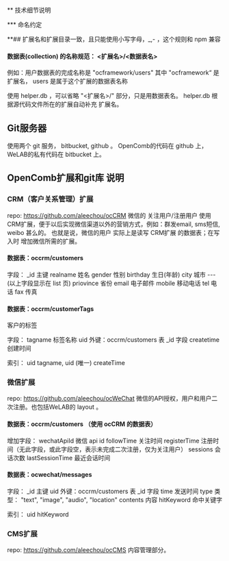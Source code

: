 ** 技术细节说明

*** 命名约定

**## 扩展名和扩展目录一致，且只能使用小写字母，_,- ，这个规则和 npm 兼容

#### 数据表(collection) 的名称规范：  <扩展名>/<数据表名>
例如：用户数据表的完成名称是 "ocframework/users"
其中 "ocframework“ 是扩展名， users 是属于这个扩展的数据表名称

使用 helper.db ，可以省略 "<扩展名>/" 部分，只是用数据表名。 helper.db 根据源代码文件所在的扩展自动补充 扩展名。




## Git服务器
使用两个 git 服务， bitbucket, github  。 OpenComb的代码在 github 上， WeLAB的私有代码在 bitbucket 上。

## OpenComb扩展和git库 说明

### CRM（客户关系管理）扩展
repo: https://github.com/aleechou/ocCRM
微信的 关注用户/注册用户 使用 CRM扩展，便于以后实现微信渠道以外的营销方式，例如：群发email, sms短信, weibo 甚么的。
也就是说，微信的用户 实际上是读写 CRM扩展 的数据表；在写入时 增加微信所需的扩展。

#### 数据表：occrm/customers   

字段： 
_id             主键
realname     姓名
gender        性别
birthday      生日(年龄)
city             城市
---(以上字段显示在 list 页)
priovince     省份
email          电子邮件
mobile        移动电话
tel              电话
fax              传真

#### 数据表：occrm/customerTags 
客户的标签

字段：
tagname    标签名称
uid            外键：occrm/customers 表 _id 字段
createtime  创建时间

索引：
uid
tagname, uid (唯一)
createTime


### 微信扩展
repo: https://github.com/aleechou/ocWeChat
微信的API授权，用户和用户二次注册。也包括WeLAB的 layout 。



#### 数据表：occrm/customers （使用 ocCRM 的数据表）

增加字段：
wechatApiId     微信 api id
followTime      关注时间
registerTime    注册时间（无此字段，或此字段空，表示未完成二次注册，仅为关注用户）
sessions        会话次数
lastSessionTime 最近会话时间


#### 数据表：ocwechat/messages

字段：
_id             主键
uid             外键：occrm/customers 表 _id 字段
time            发送时间
type            类型： "text", "image", "audio", "location"
contents        内容
hitKeyword      命中关键字

索引：
uid
hitKeyword


### CMS扩展
repo: https://github.com/aleechou/ocCMS
内容管理部分。






